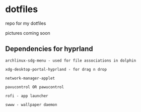 # dotfiles

repo for my dotfiles

pictures coming soon

## Dependencies for hyprland

```
archlinux-sdg-menu - used for file associations in dolphin

xdg-desktop-portal-hyprland - for drag n drop

network-manager-applet

pavucontrol OR pawucontrol

rofi - app launcher

swww - wallpaper daemon
```

```
